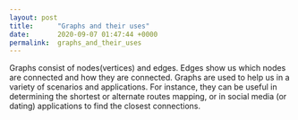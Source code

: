 ```yaml
---
layout: post
title:      "Graphs and their uses"
date:       2020-09-07 01:47:44 +0000
permalink:  graphs_and_their_uses
---
```



Graphs consist of nodes(vertices) and edges. Edges show us which nodes are connected and how they are connected. Graphs are used to help us in a variety of scenarios and applications. For instance, they can be useful in determining the shortest or alternate routes mapping, or in social media (or dating) applications to find the closest connections.
